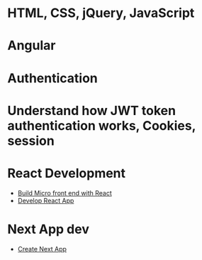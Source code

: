# HTML, CSS, jQuery, JavaScript
# Angular 
# Authentication
# Understand how JWT token authentication works, Cookies, session

# React Development
- [Build Micro front end with React](https://blog.logrocket.com/build-micro-frontend-application-react/)
- [Develop React App](https://create-react-app.dev/docs/adding-a-router/)

# Next App dev
- [Create Next App](https://nextjs.org/docs/pages/api-reference/create-next-app)
